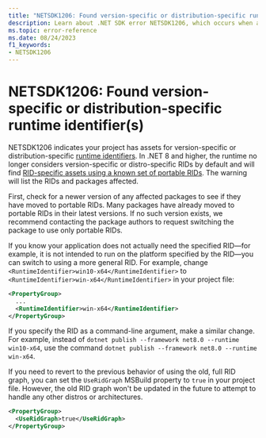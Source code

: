 ```yaml
---
title: "NETSDK1206: Found version-specific or distribution-specific runtime identifier(s)"
description: Learn about .NET SDK error NETSDK1206, which occurs when a project has dependencies with version-specific or distribution-specific runtime identifiers.
ms.topic: error-reference
ms.date: 08/24/2023
f1_keywords:
- NETSDK1206
---
```

# NETSDK1206: Found version-specific or distribution-specific runtime identifier(s)

NETSDK1206 indicates your project has assets for version-specific or distribution-specific [runtime identifiers](../../rid-catalog.md). In .NET 8 and higher, the runtime no longer considers version-specific or distro-specific RIDs by default and will find [RID-specific assets using a known set of portable RIDs](../../compatibility/deployment/8.0/rid-asset-list.md). The warning will list the RIDs and packages affected.

First, check for a newer version of any affected packages to see if they have moved to portable RIDs. Many packages have already moved to portable RIDs in their latest versions. If no such version exists, we recommend contacting the package authors to request switching the package to use only portable RIDs.

If you know your application does not actually need the specified RID&mdash;for example, it is not intended to run on the platform specified by the RID&mdash;you can switch to using a more general RID. For example, change `<RuntimeIdentifier>win10-x64</RuntimeIdentifier>` to `<RuntimeIdentifier>win-x64</RuntimeIdentifier>` in your project file:

```xml
<PropertyGroup>
  ...
  <RuntimeIdentifier>win-x64</RuntimeIdentifier>
</PropertyGroup>
```

If you specify the RID as a command-line argument, make a similar change. For example, instead of `dotnet publish --framework net8.0 --runtime win10-x64`, use the command `dotnet publish --framework net8.0 --runtime win-x64`.

If you need to revert to the previous behavior of using the old, full RID graph, you can set the `UseRidGraph` MSBuild property to `true` in your project file. However, the old RID graph won't be updated in the future to attempt to handle any other distros or architectures.

```xml
<PropertyGroup>
  <UseRidGraph>true</UseRidGraph>
</PropertyGroup>
```
